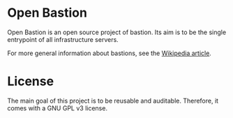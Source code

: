 # Open Bastion

Open Bastion is an open source project of bastion. Its aim is to be the single entrypoint of all infrastructure servers.

For more general information about bastions, see the [Wikipedia article](https://en.wikipedia.org/wiki/Bastion_host).

# License

The main goal of this project is to be reusable and auditable. Therefore, it comes with a GNU GPL v3 license.
